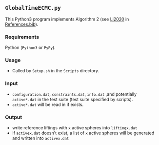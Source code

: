 ## `GlobalTimeECMC.py`
This Python3 program implements Algorithm 2 (see [Li2020](https://arxiv.org/abs/2004.11040) in [References.bib](References.bib)).

### Requirements
Python (`Python3` or `PyPy`).

### Usage
* Called by `Setup.sh` in the `Scripts` directory.

### Input
* `configuration.dat`, `constraints.dat`, `info.dat` ,and potentially `active*.dat` in the test suite (test suite specified by scripts).
* `active*.dat` will be read in if exists.

### Output
* write reference liftings with `x` active spheres into `liftingx.dat`
* If `activex.dat` doesn't exist, a list of `x` active spheres will be generated and written into `activex.dat`
